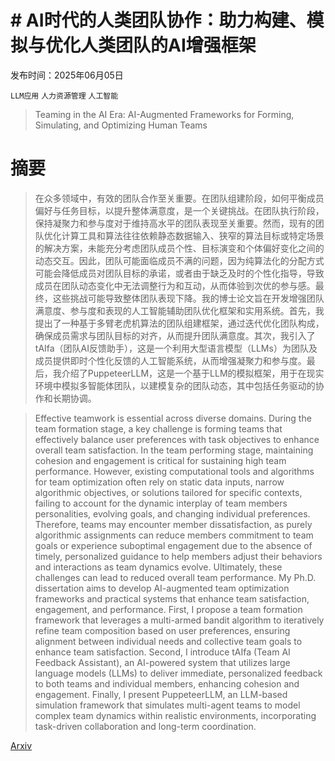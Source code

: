 # # AI时代的人类团队协作：助力构建、模拟与优化人类团队的AI增强框架

发布时间：2025年06月05日

`LLM应用` `人力资源管理` `人工智能`

> Teaming in the AI Era: AI-Augmented Frameworks for Forming, Simulating, and Optimizing Human Teams

# 摘要

> 在众多领域中，有效的团队合作至关重要。在团队组建阶段，如何平衡成员偏好与任务目标，以提升整体满意度，是一个关键挑战。在团队执行阶段，保持凝聚力和参与度对于维持高水平的团队表现至关重要。然而，现有的团队优化计算工具和算法往往依赖静态数据输入、狭窄的算法目标或特定场景的解决方案，未能充分考虑团队成员个性、目标演变和个体偏好变化之间的动态交互。因此，团队可能面临成员不满的问题，因为纯算法化的分配方式可能会降低成员对团队目标的承诺，或者由于缺乏及时的个性化指导，导致成员在团队动态变化中无法调整行为和互动，从而体验到次优的参与感。最终，这些挑战可能导致整体团队表现下降。我的博士论文旨在开发增强团队满意度、参与度和表现的人工智能辅助团队优化框架和实用系统。首先，我提出了一种基于多臂老虎机算法的团队组建框架，通过迭代优化团队构成，确保成员需求与团队目标的对齐，从而提升团队满意度。其次，我引入了tAIfa（团队AI反馈助手），这是一个利用大型语言模型（LLMs）为团队及成员提供即时个性化反馈的人工智能系统，从而增强凝聚力和参与度。最后，我介绍了PuppeteerLLM，这是一个基于LLM的模拟框架，用于在现实环境中模拟多智能体团队，以建模复杂的团队动态，其中包括任务驱动的协作和长期协调。

> Effective teamwork is essential across diverse domains. During the team formation stage, a key challenge is forming teams that effectively balance user preferences with task objectives to enhance overall team satisfaction. In the team performing stage, maintaining cohesion and engagement is critical for sustaining high team performance. However, existing computational tools and algorithms for team optimization often rely on static data inputs, narrow algorithmic objectives, or solutions tailored for specific contexts, failing to account for the dynamic interplay of team members personalities, evolving goals, and changing individual preferences. Therefore, teams may encounter member dissatisfaction, as purely algorithmic assignments can reduce members commitment to team goals or experience suboptimal engagement due to the absence of timely, personalized guidance to help members adjust their behaviors and interactions as team dynamics evolve. Ultimately, these challenges can lead to reduced overall team performance. My Ph.D. dissertation aims to develop AI-augmented team optimization frameworks and practical systems that enhance team satisfaction, engagement, and performance. First, I propose a team formation framework that leverages a multi-armed bandit algorithm to iteratively refine team composition based on user preferences, ensuring alignment between individual needs and collective team goals to enhance team satisfaction. Second, I introduce tAIfa (Team AI Feedback Assistant), an AI-powered system that utilizes large language models (LLMs) to deliver immediate, personalized feedback to both teams and individual members, enhancing cohesion and engagement. Finally, I present PuppeteerLLM, an LLM-based simulation framework that simulates multi-agent teams to model complex team dynamics within realistic environments, incorporating task-driven collaboration and long-term coordination.

[Arxiv](https://arxiv.org/abs/2506.05265)